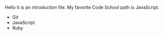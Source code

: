 Hello it is an introduction file.
My favorite Code School path is JavaScript.

* Git
* JavaScript
* Ruby

